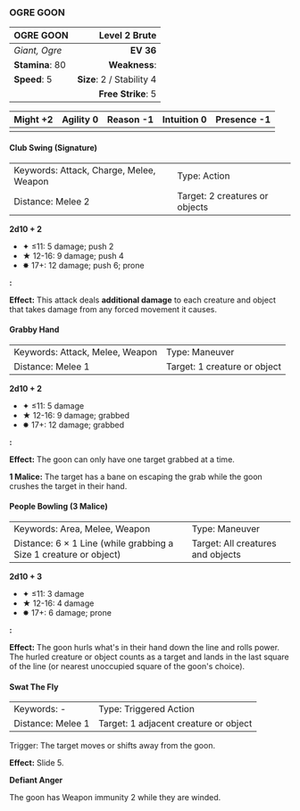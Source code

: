 ### OGRE GOON

| OGRE GOON       |         **Level 2 Brute** |
| :-------------- | ------------------------: |
| *Giant, Ogre*   |                 **EV 36** |
| **Stamina**: 80 |             **Weakness**: |
| **Speed**: 5    | **Size**: 2 / Stability 4 |
|                 |        **Free Strike**: 5 |

| **Might** +2 | **Agility** 0 | **Reason** -1 | **Intuition** 0 | **Presence** -1 |
| ------------ | ------------- | ------------- | --------------- | --------------- |
|              |               |               |                 |                 |

#### Club Swing (Signature)

|                                         |                                |
| :-------------------------------------- | :----------------------------- |
| Keywords: Attack, Charge, Melee, Weapon | Type: Action                   |
| Distance: Melee 2                       | Target: 2 creatures or objects |

**2d10 + 2**

- ✦ ≤11: 5 damage; push 2
- ★ 12-16: 9 damage; push 4
- ✸ 17+: 12 damage; push 6; prone

**:**

**Effect:** This attack deals **additional damage** to each creature and object that takes damage from any forced movement it causes.

#### Grabby Hand

|                                 |                              |
| :------------------------------ | :--------------------------- |
| Keywords: Attack, Melee, Weapon | Type: Maneuver               |
| Distance: Melee 1               | Target: 1 creature or object |

**2d10 + 2**

- ✦ ≤11: 5 damage
- ★ 12-16: 9 damage; grabbed
- ✸ 17+: 12 damage; grabbed

**:**

**Effect:** The goon can only have one target grabbed at a time.

**1 Malice:** The target has a bane on escaping the grab while the goon crushes the target in their hand.

#### People Bowling (3 Malice)

|                                                                   |                                   |
| :---------------------------------------------------------------- | :-------------------------------- |
| Keywords: Area, Melee, Weapon                                     | Type: Maneuver                    |
| Distance: 6 × 1 Line (while grabbing a Size 1 creature or object) | Target: All creatures and objects |

**2d10 + 3**

- ✦ ≤11: 3 damage
- ★ 12-16: 4 damage
- ✸ 17+: 6 damage; prone

**:**

**Effect:** The goon hurls what's in their hand down the line and rolls power. The hurled creature or object counts as a target and lands in the last square of the line (or nearest unoccupied square of the goon's choice).

#### Swat The Fly

|                   |                                       |
| :---------------- | :------------------------------------ |
| Keywords: -       | Type: Triggered Action                |
| Distance: Melee 1 | Target: 1 adjacent creature or object |

Trigger: The target moves or shifts away from the goon.

**Effect:** Slide 5.

**Defiant Anger**

The goon has Weapon immunity 2 while they are winded.

